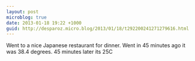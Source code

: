 ```yaml
---
layout: post
microblog: true
date: 2013-01-18 19:22 +1000
guid: http://desparoz.micro.blog/2013/01/18/t292200241271279616.html
---
```

Went to a nice Japanese restaurant for dinner. Went in 45 minutes ago it was 38.4 degrees. 45 minutes later its 25C
